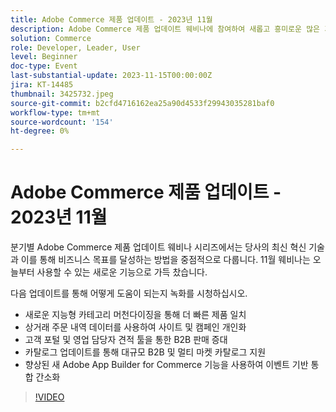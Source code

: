 ```yaml
---
title: Adobe Commerce 제품 업데이트 - 2023년 11월
description: Adobe Commerce 제품 업데이트 웨비나에 참여하여 새롭고 흥미로운 많은 기능으로 플랫폼을 전환하는 방법에 대해 알아보십시오. Commerce의 혁신적인 최신 기능과 이러한 기술이 고객의 매출 성장, 개발 간소화 및 성능 향상에 어떻게 도움이 되는지 소개합니다.
solution: Commerce
role: Developer, Leader, User
level: Beginner
doc-type: Event
last-substantial-update: 2023-11-15T00:00:00Z
jira: KT-14485
thumbnail: 3425732.jpeg
source-git-commit: b2cfd4716162ea25a90d4533f29943035281baf0
workflow-type: tm+mt
source-wordcount: '154'
ht-degree: 0%

---
```


# Adobe Commerce 제품 업데이트 - 2023년 11월

분기별 Adobe Commerce 제품 업데이트 웨비나 시리즈에서는 당사의 최신 혁신 기술과 이를 통해 비즈니스 목표를 달성하는 방법을 중점적으로 다룹니다. 11월 웨비나는 오늘부터 사용할 수 있는 새로운 기능으로 가득 찼습니다.

다음 업데이트를 통해 어떻게 도움이 되는지 녹화를 시청하십시오.

* 새로운 지능형 카테고리 머천다이징을 통해 더 빠른 제품 일치
* 상거래 주문 내역 데이터를 사용하여 사이트 및 캠페인 개인화
* 고객 포털 및 영업 담당자 견적 툴을 통한 B2B 판매 증대
* 카탈로그 업데이트를 통해 대규모 B2B 및 멀티 마켓 카탈로그 지원
* 향상된 새 Adobe App Builder for Commerce 기능을 사용하여 이벤트 기반 통합 간소화

>[!VIDEO](https://video.tv.adobe.com/v/3425732/?learn=on)